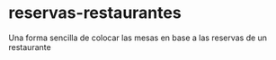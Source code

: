 # reservas-restaurantes
Una forma sencilla de colocar las mesas en base a las reservas de un restaurante
